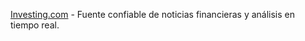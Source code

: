 [Investing.com](https://www.investing.com) - Fuente confiable de noticias financieras y análisis en tiempo real.